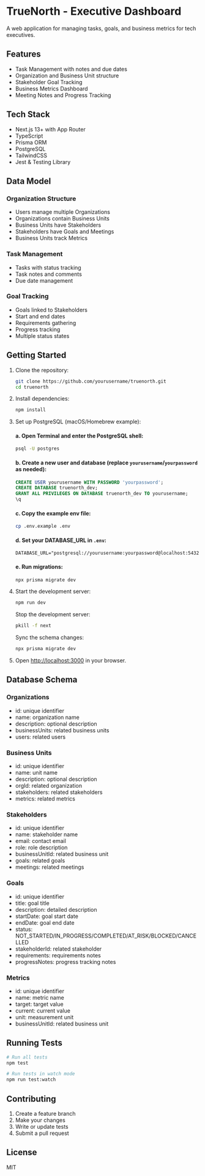 # TrueNorth - Executive Dashboard

A web application for managing tasks, goals, and business metrics for tech executives.

## Features

- Task Management with notes and due dates
- Organization and Business Unit structure
- Stakeholder Goal Tracking
- Business Metrics Dashboard
- Meeting Notes and Progress Tracking

## Tech Stack

- Next.js 13+ with App Router
- TypeScript
- Prisma ORM
- PostgreSQL
- TailwindCSS
- Jest & Testing Library

## Data Model

### Organization Structure
- Users manage multiple Organizations
- Organizations contain Business Units
- Business Units have Stakeholders
- Stakeholders have Goals and Meetings
- Business Units track Metrics

### Task Management
- Tasks with status tracking
- Task notes and comments
- Due date management

### Goal Tracking
- Goals linked to Stakeholders
- Start and end dates
- Requirements gathering
- Progress tracking
- Multiple status states

## Getting Started

1. Clone the repository:
   ```bash
   git clone https://github.com/yourusername/truenorth.git
   cd truenorth
   ```

2. Install dependencies:
   ```bash
   npm install
   ```

3. Set up PostgreSQL (macOS/Homebrew example):

   #### a. Open Terminal and enter the PostgreSQL shell:
   ```bash
   psql -U postgres
   ```

   #### b. Create a new user and database (replace `yourusername`/`yourpassword` as needed):
   ```sql
   CREATE USER yourusername WITH PASSWORD 'yourpassword';
   CREATE DATABASE truenorth_dev;
   GRANT ALL PRIVILEGES ON DATABASE truenorth_dev TO yourusername;
   \q
   ```

   #### c. Copy the example env file:
   ```bash
   cp .env.example .env
   ```

   #### d. Set your DATABASE_URL in `.env`:
   ```env
   DATABASE_URL="postgresql://yourusername:yourpassword@localhost:5432/truenorth_dev"
   ```

   #### e. Run migrations:
   ```bash
   npx prisma migrate dev
   ```

4. Start the development server:
   ```bash
   npm run dev
   ```

   Stop the development server: 
   ```bash
   pkill -f next
   ``` 

   Sync the schema changes:
   ```bash
   npx prisma migrate dev
   ``` 

5. Open [http://localhost:3000](http://localhost:3000) in your browser.

## Database Schema

### Organizations
- id: unique identifier
- name: organization name
- description: optional description
- businessUnits: related business units
- users: related users

### Business Units
- id: unique identifier
- name: unit name
- description: optional description
- orgId: related organization
- stakeholders: related stakeholders
- metrics: related metrics

### Stakeholders
- id: unique identifier
- name: stakeholder name
- email: contact email
- role: role description
- businessUnitId: related business unit
- goals: related goals
- meetings: related meetings

### Goals
- id: unique identifier
- title: goal title
- description: detailed description
- startDate: goal start date
- endDate: goal end date
- status: NOT_STARTED/IN_PROGRESS/COMPLETED/AT_RISK/BLOCKED/CANCELLED
- stakeholderId: related stakeholder
- requirements: requirements notes
- progressNotes: progress tracking notes

### Metrics
- id: unique identifier
- name: metric name
- target: target value
- current: current value
- unit: measurement unit
- businessUnitId: related business unit

## Running Tests

```bash
# Run all tests
npm test

# Run tests in watch mode
npm run test:watch
```

## Contributing

1. Create a feature branch
2. Make your changes
3. Write or update tests
4. Submit a pull request

## License

MIT